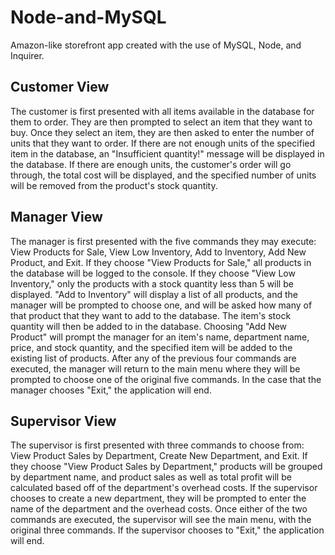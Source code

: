 # Node-and-MySQL
Amazon-like storefront app created with the use of MySQL, Node, and Inquirer.

## Customer View
The customer is first presented with all items available in the database for them to order. They are then prompted to select an item that they want to buy.  Once they select an item, they are then asked to enter the number of units that they want to order. If there are not enough units of the specified item in the database, an "Insufficient quantity!" message will be displayed in the database. If there are enough units, the customer's order will go through, the total cost will be displayed, and the specified number of units will be removed from the product's stock quantity.

## Manager View
The manager is first presented with the five commands they may execute: View Products for Sale, View Low Inventory, Add to Inventory, Add New Product, and Exit. If they choose "View Products for Sale," all products in the database will be logged to the console. If they choose "View Low Inventory," only the products with a stock quantity less than 5 will be displayed.  "Add to Inventory" will display a list of all products, and the manager will be prompted to choose one, and will be asked how many of that product that they want to add to the database. The item's stock quantity will then be added to in the database. Choosing "Add New Product" will prompt the manager for an item's name, department name, price, and stock quantity, and the specified item will be added to the existing list of products. After any of the previous four commands are executed, the manager will return to the main menu where they will be prompted to choose one of the original five commands. In the case that the manager chooses "Exit," the application will end.

## Supervisor View
The supervisor is first presented with three commands to choose from: View Product Sales by Department, Create New Department, and Exit. If they choose "View Product Sales by Department," products will be grouped by department name, and product sales as well as total profit will be calculated based off of the department's overhead costs. If the supervisor chooses to create a new department, they will be prompted to enter the name of the department and the overhead costs. Once either of the two commands are executed, the supervisor will see the main menu, with the original three commands. If the supervisor chooses to "Exit," the application will end.